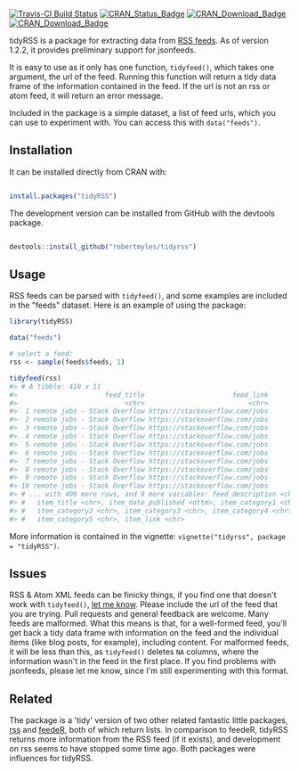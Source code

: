 
<!-- README.md is generated from README.Rmd. Please edit that file -->
[![Travis-CI Build Status](https://travis-ci.org/RobertMyles/tidyRSS.svg?branch=master)](https://travis-ci.org/RobertMyles/tidyRSS) [![CRAN\_Status\_Badge](https://www.r-pkg.org/badges/version/tidyRSS)](https://cran.r-project.org/package=tidyRSS) [![CRAN\_Download\_Badge](http://cranlogs.r-pkg.org/badges/tidyRSS)](https://CRAN.R-project.org/package=tidyRSS) [![CRAN\_Download\_Badge](http://cranlogs.r-pkg.org/badges/grand-total/tidyRSS)](https://CRAN.R-project.org/package=tidyRSS)

tidyRSS is a package for extracting data from [RSS feeds](https://en.wikipedia.org/wiki/RSS). As of version 1.2.2, it provides preliminary support for jsonfeeds.

It is easy to use as it only has one function, `tidyfeed()`, which takes one argument, the url of the feed. Running this function will return a tidy data frame of the information contained in the feed. If the url is not an rss or atom feed, it will return an error message.

Included in the package is a simple dataset, a list of feed urls, which you can use to experiment with. You can access this with `data("feeds")`.

Installation
------------

It can be installed directly from CRAN with:

``` r

install.packages("tidyRSS")
```

The development version can be installed from GitHub with the devtools package.

``` r

devtools::install_github("robertmyles/tidyrss")
```

Usage
-----

RSS feeds can be parsed with `tidyfeed()`, and some examples are included in the "feeds" dataset. Here is an example of using the package:

``` r
library(tidyRSS)

data("feeds")

# select a feed:
rss <- sample(feeds$feeds, 1)

tidyfeed(rss)
#> # A tibble: 410 x 11
#>                      feed_title                      feed_link
#>                           <chr>                          <chr>
#>  1 remote jobs - Stack Overflow https://stackoverflow.com/jobs
#>  2 remote jobs - Stack Overflow https://stackoverflow.com/jobs
#>  3 remote jobs - Stack Overflow https://stackoverflow.com/jobs
#>  4 remote jobs - Stack Overflow https://stackoverflow.com/jobs
#>  5 remote jobs - Stack Overflow https://stackoverflow.com/jobs
#>  6 remote jobs - Stack Overflow https://stackoverflow.com/jobs
#>  7 remote jobs - Stack Overflow https://stackoverflow.com/jobs
#>  8 remote jobs - Stack Overflow https://stackoverflow.com/jobs
#>  9 remote jobs - Stack Overflow https://stackoverflow.com/jobs
#> 10 remote jobs - Stack Overflow https://stackoverflow.com/jobs
#> # ... with 400 more rows, and 9 more variables: feed_description <chr>,
#> #   item_title <chr>, item_date_published <dttm>, item_category1 <chr>,
#> #   item_category2 <chr>, item_category3 <chr>, item_category4 <chr>,
#> #   item_category5 <chr>, item_link <chr>
```

More information is contained in the vignette: `vignette("tidyrss", package = "tidyRSS")`.

Issues
------

RSS & Atom XML feeds can be finicky things, if you find one that doesn't work with `tidyfeed()`, [let me know](https://github.com/robertmyles/tidyrss/issues). Please include the url of the feed that you are trying. Pull requests and general feedback are welcome. Many feeds are malformed. What this means is that, for a well-formed feed, you'll get back a tidy data frame with information on the feed and the individual items (like blog posts, for example), including content. For malformed feeds, it will be less than this, as `tidyfeed()` deletes `NA` columns, where the information wasn't in the feed in the first place. If you find problems with jsonfeeds, please let me know, since I'm still experimenting with this format.

Related
-------

The package is a 'tidy' version of two other related fantastic little packages, [rss](https://github.com/noahhl/r-does-rss) and [feedeR](https://github.com/DataWookie/feedeR), both of which return lists. In comparison to feedeR, tidyRSS returns more information from the RSS feed (if it exists), and development on rss seems to have stopped some time ago. Both packages were influences for tidyRSS.
